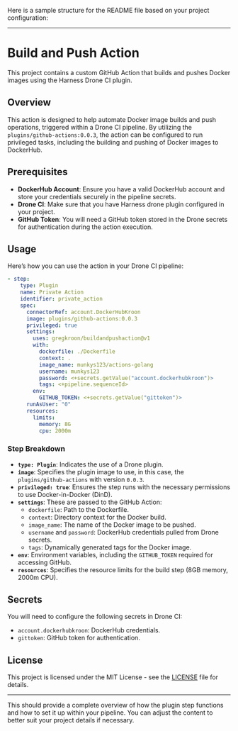 Here is a sample structure for the README file based on your project configuration:

---

# Build and Push Action

This project contains a custom GitHub Action that builds and pushes Docker images using the Harness Drone CI plugin.

## Overview

This action is designed to help automate Docker image builds and push operations, triggered within a Drone CI pipeline. By utilizing the `plugins/github-actions:0.0.3`, the action can be configured to run privileged tasks, including the building and pushing of Docker images to DockerHub.

## Prerequisites

- **DockerHub Account**: Ensure you have a valid DockerHub account and store your credentials securely in the pipeline secrets.
- **Drone CI**: Make sure that you have Harness drone plugin configured in your project.
- **GitHub Token**: You will need a GitHub token stored in the Drone secrets for authentication during the action execution.

## Usage

Here’s how you can use the action in your Drone CI pipeline:

```yaml
- step:
    type: Plugin
    name: Private Action
    identifier: private_action
    spec:
      connectorRef: account.DockerHubKroon
      image: plugins/github-actions:0.0.3
      privileged: true
      settings:
        uses: gregkroon/buildandpushaction@v1
        with:
          dockerfile: ./Dockerfile
          context: .
          image_name: munkys123/actions-golang
          username: munkys123
          password: <+secrets.getValue("account.dockerhubkroon")>
          tags: <+pipeline.sequenceId>
        env:
          GITHUB_TOKEN: <+secrets.getValue("gittoken")>
      runAsUser: "0"
      resources:
        limits:
          memory: 8G
          cpu: 2000m
```

### Step Breakdown

- **`type: Plugin`**: Indicates the use of a Drone plugin.
- **`image`**: Specifies the plugin image to use, in this case, the `plugins/github-actions` with version `0.0.3`.
- **`privileged: true`**: Ensures the step runs with the necessary permissions to use Docker-in-Docker (DinD).
- **`settings`**: These are passed to the GitHub Action:
  - `dockerfile`: Path to the Dockerfile.
  - `context`: Directory context for the Docker build.
  - `image_name`: The name of the Docker image to be pushed.
  - `username` and `password`: DockerHub credentials pulled from Drone secrets.
  - `tags`: Dynamically generated tags for the Docker image.
- **`env`**: Environment variables, including the `GITHUB_TOKEN` required for accessing GitHub.
- **`resources`**: Specifies the resource limits for the build step (8GB memory, 2000m CPU).
  
## Secrets

You will need to configure the following secrets in Drone CI:

- `account.dockerhubkroon`: DockerHub credentials.
- `gittoken`: GitHub token for authentication.

## License

This project is licensed under the MIT License - see the [LICENSE](LICENSE) file for details.

---

This should provide a complete overview of how the plugin step functions and how to set it up within your pipeline. You can adjust the content to better suit your project details if necessary.
